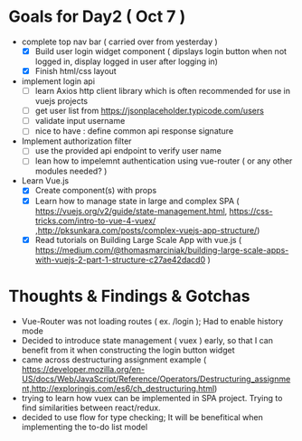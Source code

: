 

# Goals for Day2 ( Oct 7 )

- complete top nav bar ( carried over from yesterday )
    - [x] Build user login widget component ( dipslays login button when not logged in, display logged in user after logging in)
    - [x] Finish html/css layout
- implement login api 
    - [ ] learn Axios http client library which is often recommended for use in vuejs projects
    - [ ] get user list from  https://jsonplaceholder.typicode.com/users
    - [ ] validate input username
    - [ ] nice to have : define common api response signature
- Implement authorization filter
    - [ ] use the provided api endpoint to verify user name
    - [ ] lean how to impelemnt authentication using vue-router ( or any other modules needed? )
- Learn Vue.js 
    - [x] Create component(s) with props
    - [x] Learn how to manage state in large and complex SPA ( https://vuejs.org/v2/guide/state-management.html, https://css-tricks.com/intro-to-vue-4-vuex/ ,http://pksunkara.com/posts/complex-vuejs-app-structure/)
    - [x] Read tutorials on Building Large Scale App with vue.js ( https://medium.com/@thomasmarciniak/building-large-scale-apps-with-vuejs-2-part-1-structure-c27ae42dacd0 )

# Thoughts & Findings & Gotchas

- Vue-Router was not loading routes ( ex. /login ); Had to enable history mode
- Decided to introduce state management ( vuex ) early, so that I can benefit from it when constructing the login button widget
- came across destructuring assignment example ( https://developer.mozilla.org/en-US/docs/Web/JavaScript/Reference/Operators/Destructuring_assignment,http://exploringjs.com/es6/ch_destructuring.html)
- trying to learn how vuex can be implemented in SPA project.  Trying to find similarities between react/redux.
- decided to use flow for type checking;  It will be benefitical when implementing the to-do list model